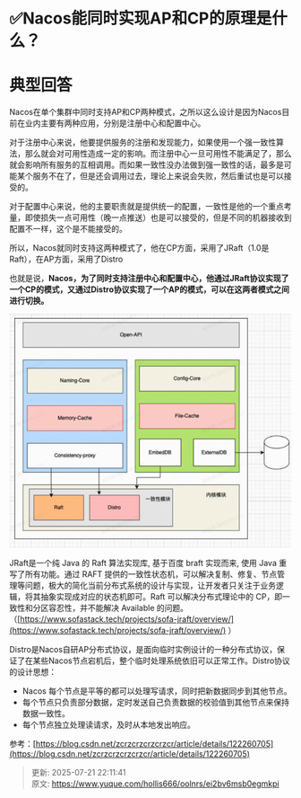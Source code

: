# ✅Nacos能同时实现AP和CP的原理是什么？

# 典型回答


Nacos在单个集群中同时支持AP和CP两种模式，之所以这么设计是因为Nacos目前在业内主要有两种应用，分别是注册中心和配置中心。



对于注册中心来说，他要提供服务的注册和发现能力，如果使用一个强一致性算法，那么就会对可用性造成一定的影响。而注册中心一旦可用性不能满足了，那么就会影响所有服务的互相调用。而如果一致性没办法做到强一致性的话，最多是可能某个服务不在了，但是还会调用过去，理论上来说会失败，然后重试也是可以接受的。



对于配置中心来说，他的主要职责就是提供统一的配置，一致性是他的一个重点考量，即使损失一点可用性（晚一点推送）也是可以接受的，但是不同的机器接收到配置不一样，这个是不能接受的。



所以，Nacos就同时支持这两种模式了，他在CP方面，采用了JRaft（1.0是Raft），在AP方面，采用了Distro



也就是说，**Nacos，为了同时支持注册中心和配置中心，他通过JRaft协议实现了一个CP的模式，又通过Distro协议实现了一个AP的模式，可以在这两者模式之间进行切换。**



![1688466255985-e602796f-b454-4ff0-8a1e-86040f80b958.png](./img/7RsOGT2xenWHJwSq/1688466255985-e602796f-b454-4ff0-8a1e-86040f80b958-931395.png)

<font style="color:rgb(64, 64, 64);"></font>

  
JRaft是一个纯 Java 的 Raft 算法实现库, 基于百度 braft 实现而来, 使用 Java 重写了所有功能。通过 RAFT 提供的一致性状态机，可以解决复制、修复、节点管理等问题，极大的简化当前分布式系统的设计与实现，让开发者只关注于业务逻辑，将其抽象实现成对应的状态机即可。Raft 可以解决分布式理论中的 CP，即一致性和分区容忍性，并不能解决 Available 的问题。（[https://www.sofastack.tech/projects/sofa-jraft/overview/](https://www.sofastack.tech/projects/sofa-jraft/overview/) ）



Distro是Nacos自研AP分布式协议，是面向临时实例设计的一种分布式协议，保证了在某些Nacos节点宕机后，整个临时处理系统依旧可以正常工作。Distro协议的设计思想：

+ Nacos 每个节点是平等的都可以处理写请求，同时把新数据同步到其他节点。
+ 每个节点只负责部分数据，定时发送自己负责数据的校验值到其他节点来保持数据一致性。
+ 每个节点独立处理读请求，及时从本地发出响应。

 

参考：[https://blog.csdn.net/zcrzcrzcrzcrzcr/article/details/122260705](https://blog.csdn.net/zcrzcrzcrzcrzcr/article/details/122260705)



> 更新: 2025-07-21 22:11:41  
> 原文: <https://www.yuque.com/hollis666/oolnrs/ei2bv6msb0egmkpi>